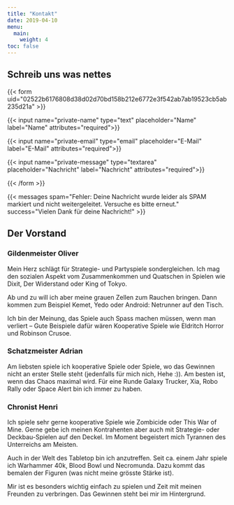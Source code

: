 ```yaml
---
title: "Kontakt"
date: 2019-04-10
menu:
  main:
    weight: 4
toc: false
---
```


## Schreib uns was nettes

{{< form uid="02522b6176808d38d02d70bd158b212e6772e3f542ab7ab19523cb5ab235d21a" >}}

{{< input name="private-name" type="text" placeholder="Name" label="Name" attributes="required">}}

{{< input name="private-email" type="email" placeholder="E-Mail" label="E-Mail" attributes="required">}}

{{< input name="private-message" type="textarea" placeholder="Nachricht" label="Nachricht" attributes="required">}}

{{< /form >}}

{{< messages spam="Fehler: Deine Nachricht wurde leider als SPAM markiert und nicht weitergeleitet. Versuche es bitte erneut." success="Vielen Dank für deine Nachricht!" >}}

## Der Vorstand

### Gildenmeister Oliver

Mein Herz schlägt für Strategie- und Partyspiele sondergleichen. Ich mag den sozialen Aspekt vom Zusammenkommen und Quatschen in Spielen wie Dixit, Der Widerstand oder King of Tokyo.

Ab und zu will ich aber meine grauen Zellen zum Rauchen bringen. Dann kommen zum Beispiel Kemet, Yedo oder Android: Netrunner auf den Tisch.

Ich bin der Meinung, das Spiele auch Spass machen müssen, wenn man verliert – Gute Beispiele dafür wären Kooperative Spiele wie Eldritch Horror und Robinson Crusoe.

### Schatzmeister Adrian

Am liebsten spiele ich kooperative Spiele oder Spiele, wo das Gewinnen nicht an erster Stelle steht (jedenfalls für mich nich, Hehe :)). Am besten ist, wenn das Chaos maximal wird. Für eine Runde Galaxy Trucker, Xia, Robo Rally oder Space Alert bin ich immer zu haben.

### Chronist Henri
Ich spiele sehr gerne kooperative Spiele wie Zombicide oder This War of Mine. Gerne gebe ich meinen Kontrahenten aber auch mit Strategie- oder Deckbau-Spielen auf den Deckel. Im Moment begeistert mich Tyrannen des Unterreichs am Meisten.

Auch in der Welt des Tabletop bin ich anzutreffen. Seit ca. einem Jahr spiele ich Warhammer 40k, Blood Bowl und Necromunda. Dazu kommt das bemalen der Figuren (was nicht meine grösste Stärke ist).

Mir ist es besonders wichtig einfach zu spielen und Zeit mit meinen Freunden zu verbringen. Das Gewinnen steht bei mir im Hintergrund.
